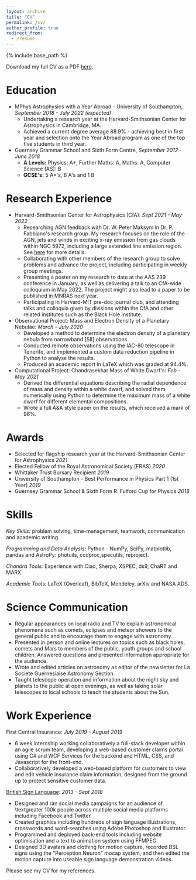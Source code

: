```yaml
---
layout: archive
title: "CV"
permalink: /cv/
author_profile: true
redirect_from:
  - /resume
---
```


{% include base_path %}


Download my full CV as a PDF [here](http://www.thomas-harvey.com/files/CV_Academic.pdf).

Education
======
* MPhys Astrophysics with a Year Abroad - University of Southampton, <i>September 2018 - July 2022 (expected)</i>
  * Undertaking a research year at the Harvard-Smithsonian Center for Astrophysics in Cambridge, MA.
  *  Achieved a current degree average 88.9\% - achieving best in first year and selection onto the Year Abroad program as one of the top five students in third year. 
* Guernsey Grammar School and Sixth Form Centre, <i> September 2012 - June 2018 </i>
  * <b>A Levels:</b>  Physics: A*, Further Maths: A, Maths: A, Computer Science (AS): B
  * <b>GCSE's:</b> 5 A*'s, 6 A's and 1 B

Research Experience
======
* Harvard-Smithsonian Center for Astrophysics (CfA): <i>Sept 2021 - May 2022</i>
  * Researching AGN feedback with Dr. W. Peter Maksym in Dr. P. Fabbiano's research group. My research focuses on the role of the AGN, jets and winds in exciting x-ray emission from gas clouds within NGC 5972, including a large extended line emission region. See [here](/research/) for more details.
  *  Collaborating with other members of the research group to solve problems and advance the project, including participating in weekly group meetings. 
  * Presenting a poster on my research to date at the AAS 239 conference in January, as well as delivering a talk to an CfA-wide colloquium in May 2022. The project might also lead to a paper to be published in MNRAS next year. 
  * Participating in Harvard-MIT pre-doc journal club, and attending talks and colloquia given by divisions within the CfA and other related institutes such as the Black Hole Institute.
* Observational Project: Mass and Electron Density of a Planetary Nebulae: <i> March - July 2020 </i>
  *  Developed a method to determine the electron density of a planetary nebula from narrowband [SII] observations. 
  *  Conducted remote observations using the IAC-80 telescope in Tenerife, and implemented a custom data reduction pipeline in Python to analyse the results. 
  *  Produced an academic report in LaTeX which was graded at 94.4%.
* Computational Project: Chandrasekhar Mass of White Dwarf's: <i> Feb - May 2021 </i>
  * Derived the differential equations describing the radial dependence of mass and density within a white dwarf, and solved them numerically using Python to determine the maximum mass of a white dwarf for different elemental compositions.
  * Wrote a full A&A style paper on the results, which received a mark of 96%. 
  
  
Awards
======
* Selected for flagship research year at the Harvard-Smithsonian Center for Astrophysics <i>2021</i>
* Elected Fellow of the Royal Astronomical Society (FRAS) <i> 2020 </i>
* Whittaker Trust Bursary Recipient <i> 2019 </i>
* University of Southampton - Best Performance in Physics Part 1 (1st Year) <i> 2019 </i>
* Guernsey Grammar School & Sixth Form R. Fulford Cup for Physics <i> 2018 </i>

Skills
======

<i>Key Skills:</i> problem solving, time-management, teamwork, communication and academic writing.

<i>Programming and Data Analysis:</i>  Python - NumPy, SciPy, matplotlib, pandas and AstroPy: photuils, ccdproc,specutils, reproject.

<i>Chandra Tools:</i>  Experience with Ciao, Sherpa, XSPEC, ds9, ChaRT and MARX.

<i>Academic Tools:</i>  LaTeX (Overleaf), BibTeX, Mendeley, arXiv and NASA ADS.

Science Communication
======
* Regular appearances on local radio and TV to explain astronomical phenomena such as comets, eclipses and meteor showers to the general public and to encourage them to engage with astronomy.
* Presented in person and online lectures on topics such as black holes, comets and Mars to members of the public, youth groups and school children. Answered questions and presented information appropriate for the audience. 
* Wrote and edited articles on astronomy as editor of the newsletter for La Societe Guernesiaise Astronomy Section.
* Taught telescope operation and information about the night sky and planets to the public at open evenings, as well as taking solar telescopes to local schools to teach the students about the Sun. 

Work Experience
====

First Central Insurance: <i>July 2019 - August 2019</i>
* 6 week internship working collaboratively a full-stack developer within an agile scrum team, developing a web-based customer claims portal using C\# and WCF Services for the backend and HTML, CSS, and Javascript for the front-end.
* Collaboratively developed a web-based platform for customers to view and edit vehicle insurance claim information, designed from the ground up to protect sensitive customer data.


[British Sign Language](british-sign.co.uk): <i> 2013 - Sept 2018 </i>
* Designed and ran social media campaigns for an audience of  \textgreater 100k people across multiple social media platforms including Facebook and Twitter.
* Created graphics including hundreds of sign language illustrations, crosswords and word-searches using Adobe Photoshop and Illustrator.
* Programmed and deployed back-end tools including website optimisation and a text to animation system using FFMPEG. 
* Designed 3D avatars and clothing for motion capture, recorded BSL signs using the "Perception Neuron" mocap system, and then edited the motion capture into useable sign language demonstration videos. 


Please see my CV for my references.

<!--
Science Communication
======
  <ul>{% for post in site.publications %}
    {% include archive-single-cv.html %}
  {% endfor %}</ul>
  
Talks
======
  <ul>{% for post in site.talks %}
    {% include archive-single-talk-cv.html %}
  {% endfor %}</ul>
  
Teaching
======
  <ul>{% for post in site.teaching %}
    {% include archive-single-cv.html %}
  {% endfor %}</ul>
-->
